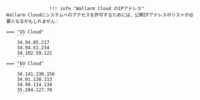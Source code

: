 					!!! info "Wallarm Cloud のIPアドレス"
    Wallarm Cloudにシステムへのアクセスを許可するためには、公開IPアドレスのリストが必要となるかもしれません：

    === "US Cloud"
        ```
        34.94.85.217
        34.94.51.234
        34.102.59.122
        ```
    === "EU Cloud"
        ```
        34.141.230.156
        34.91.138.113
        34.90.114.134
        35.204.127.78
        ```